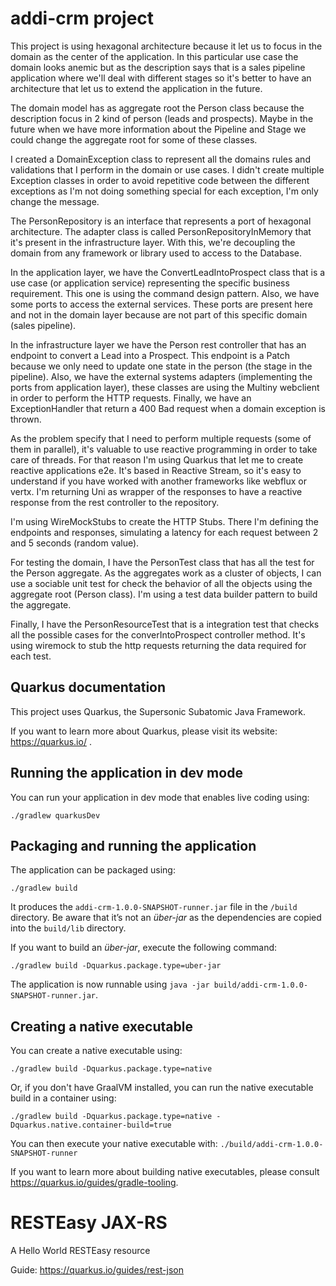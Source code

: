 # addi-crm project

This project is using hexagonal architecture because it let us to focus in the domain as the center of the application. In this particular use case the domain looks anemic but as the description says that is a sales pipeline application where we'll deal with different stages so it's better to have an architecture that let us to extend the application in the future.

The domain model has as aggregate root the Person class because the description focus in 2 kind of person (leads and prospects). Maybe in the future when we have more information about the Pipeline and Stage we could change the aggregate root for some of these classes.

I created a DomainException class to represent all the domains rules and validations that I perform in the domain or use cases. I didn't create multiple Exception classes in order to avoid repetitive code between the different exceptions as I'm not doing something special for each exception, I'm only change the message.

The PersonRepository is an interface that represents a port of hexagonal architecture. The adapter class is called PersonRepositoryInMemory that it's present in the infrastructure layer. With this, we're decoupling the domain from any framework or library used to access to the Database.

In the application layer, we have the ConvertLeadIntoProspect class that is a use case (or application service) representing the specific business requirement. This one is using the command design pattern. Also, we have some ports to access the external services. These ports are present here and not in the domain layer because are not part of this specific domain (sales pipeline).

In the infrastructure layer we have the Person rest controller that has an endpoint to convert a Lead into a Prospect. This endpoint is a Patch because we only need to update one state in the person (the stage in the pipeline). Also, we have the external systems adapters (implementing the ports from application layer), these classes are using the Multiny webclient in order to perform the HTTP requests. Finally, we have an ExceptionHandler that return a 400 Bad request when a domain exception is thrown.

As the problem specify that I need to perform multiple requests (some of them in parallel), it's valuable to use reactive programming in order to take care of threads. For that reason I'm using Quarkus that let me to create reactive applications e2e. It's based in Reactive Stream, so it's easy to understand if you have worked with another frameworks like webflux or vertx. I'm returning Uni as wrapper of the responses to have a reactive response from the rest controller to the repository.

I'm using WireMockStubs to create the HTTP Stubs. There I'm defining the endpoints and responses, simulating a latency for each request between 2 and 5 seconds (random value).

For testing the domain, I have the PersonTest class that has all the test for the Person aggregate. As the aggregates work as a cluster of objects, I can use a sociable unit test for check the behavior of all the objects using the aggregate root (Person class). I'm using a test data builder pattern to build the aggregate.

Finally, I have the PersonResourceTest that is a integration test that checks all the possible cases for the converIntoProspect controller method. It's using wiremock to stub the http requests returning the data required for each test.


## Quarkus documentation

This project uses Quarkus, the Supersonic Subatomic Java Framework.

If you want to learn more about Quarkus, please visit its website: https://quarkus.io/ .

## Running the application in dev mode

You can run your application in dev mode that enables live coding using:
```shell script
./gradlew quarkusDev
```

## Packaging and running the application

The application can be packaged using:
```shell script
./gradlew build
```
It produces the `addi-crm-1.0.0-SNAPSHOT-runner.jar` file in the `/build` directory.
Be aware that it’s not an _über-jar_ as the dependencies are copied into the `build/lib` directory.

If you want to build an _über-jar_, execute the following command:
```shell script
./gradlew build -Dquarkus.package.type=uber-jar
```

The application is now runnable using `java -jar build/addi-crm-1.0.0-SNAPSHOT-runner.jar`.

## Creating a native executable

You can create a native executable using: 
```shell script
./gradlew build -Dquarkus.package.type=native
```

Or, if you don't have GraalVM installed, you can run the native executable build in a container using: 
```shell script
./gradlew build -Dquarkus.package.type=native -Dquarkus.native.container-build=true
```

You can then execute your native executable with: `./build/addi-crm-1.0.0-SNAPSHOT-runner`

If you want to learn more about building native executables, please consult https://quarkus.io/guides/gradle-tooling.

# RESTEasy JAX-RS

<p>A Hello World RESTEasy resource</p>

Guide: https://quarkus.io/guides/rest-json
